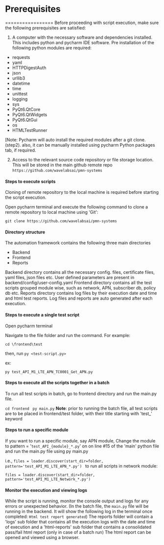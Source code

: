 # Prerequisites
=================
Before proceeding with script execution, make sure the following prerequisites are satisfied:

1. A computer with the necessary software and dependencies installed. This includes python and pycharm IDE software.
Pre installation of the following python modules are required:

* requests
* yaml
* HTTPDigestAuth
* json
* urllib3
* datetime
* time
* unittest
* logging
* sys
* PyQt6.QtCore 
* PyQt6.QtWidgets
* PyQt6.QtGui
* os
* HTMLTestRunner

[Note: Pycharm will auto install the required modules after a git clone.(step2).
also, it can be manually installed using pycharm Python packages tab, if required.

2. Access to the relevant source code repository or file storage location. 
This will be stored in the main github remote repo ```https://github.com/wavelabsai/pmn-systems```



#### Steps to execute scripts

Cloning of remote repository to the local machine is required before starting the script execution.


Open pycharm terminal and execute the following command to clone a remote repository to local machine using 'Git':

```git clone https://github.com/wavelabsai/pmn-systems```


#### Directory structure


The automation framework contains the following three main directories

- Backend
- Frontend
- Reports

Backend directory contains all the necessary config. files, certificate files, yaml files, json files etc. 
User defined parameters are present in backend/config/user-config.yaml
Frontend directory contains all the test scripts grouped module wise, such as network, APN, subscriber db, policy db etc.
Reports directory contains log files by their execution date and time and html test reports. Log files and reports are auto generated
after each execution.

#### Steps to execute a single test script


Open pycharm terminal

Navigate to the file folder and run the command. For example:

``cd \frontend\test``

then, run ``py <test-script.py>``

ex:

``py test_API_M1_LTE_APN_TC0001_Get_APN.py``


#### Steps to execute all the  scripts together in a batch

To run all test scripts in batch, go to frontend directory and run the main.py file.

`cd frontend
`
`py main.py`
**Note**: prior to running the batch file, all test scripts are to be placed in frontend/test folder, with their title starting with 'test_' keyword

#### Steps to run a specific module
If you want to run a specific module, say APN module, Change the module to pattern = '`test_API_{module}_*.py`' on on line #15 of the 'main' python file
and run the main.py file using py main.py

i.e.,
`files = loader.discover(start_dir=folder, pattern='test_API_M1_LTE_APN_*.py')
`
to run all scripts in network module:

`files = loader.discover(start_dir=folder, pattern='test_API_M1_LTE_Network_*.py')
`
#### Monitor the execution and viewing logs
While the script is running, monitor the console output and logs for any errors or unexpected behavior. (In the batch file, the `main.py` file will be running in the backend.
It will show the following log in the terminal once completed: `Html test report generated`)
The reports folder will contain a 'logs' sub folder that contains all the execution logs with the date and time of execution
and a 'html-reports' sub folder that contains a consolidated pass/fail html report (only in case of a batch run)
The html report can be opened and viewed using a browser.

